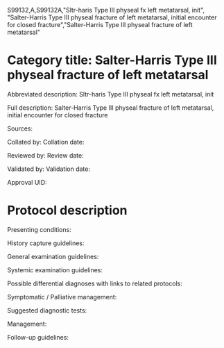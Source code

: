 S99132,A,S99132A,"Sltr-haris Type III physeal fx left metatarsal, init", "Salter-Harris Type III physeal fracture of left  metatarsal, initial encounter for closed fracture","Salter-Harris Type III physeal fracture of left  metatarsal"
# Category title: Salter-Harris Type III physeal fracture of left  metatarsal

Abbreviated description: Sltr-haris Type III physeal fx left metatarsal, init

Full description: Salter-Harris Type III physeal fracture of left  metatarsal, initial encounter for closed fracture

Sources:

Collated by:
Collation date:

Reviewed by:
Review date:

Validated by:
Validation date:

Approval UID:

# Protocol description

Presenting conditions:

History capture guidelines:

General examination guidelines:

Systemic examination guidelines:

Possible differential diagnoses with links to related protocols:

Symptomatic / Palliative management:

Suggested diagnostic tests:

Management:

Follow-up guidelines:
